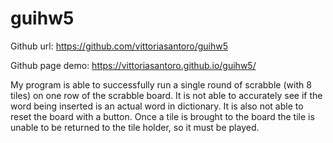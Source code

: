 # guihw5

Github url: https://github.com/vittoriasantoro/guihw5

Github page demo: https://vittoriasantoro.github.io/guihw5/

My program is able to successfully run a single round of scrabble (with 8 tiles) on one row of the scrabble board.
It is not able to accurately see if the word being inserted is an actual word in dictionary. It is also not able
to reset the board with a button. Once a tile is brought to the board the tile is unable to be returned to the tile 
holder, so it must be played. 